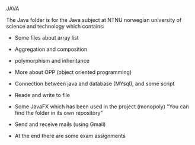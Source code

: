 JAVA

The Java folder is for the Java subject at NTNU norwegian university of science and technology
which contains:

* Some files about array list
* Aggregation and composition
* polymorphism and inheritance
* More about OPP (object oriented programming)
* Connection between java and database (MYsql), and some script
* Reade and write to file
* Some JavaFX which has been used in the project (monopoly)
    "You can find the folder in its own repository"
    
* Send and receive mails (using Gmail)
* At the end there are some exam assignments